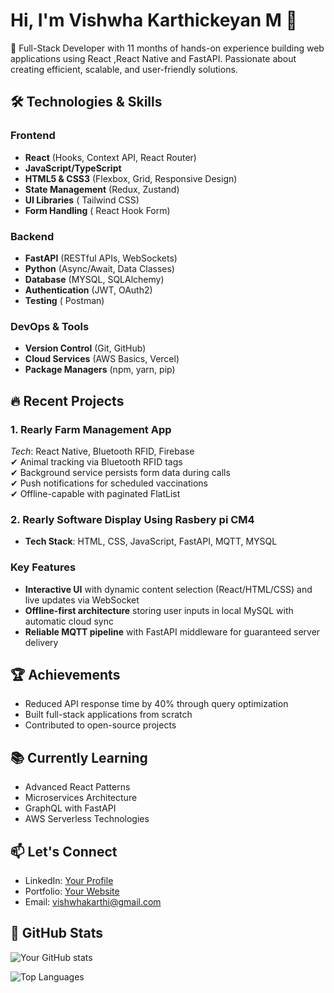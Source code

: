 # Hi, I'm Vishwha Karthickeyan M 👋

🚀 Full-Stack Developer with 11 months of hands-on experience building web applications using React ,React Native and FastAPI. Passionate about creating efficient, scalable, and user-friendly solutions.

## 🛠️ Technologies & Skills

### Frontend
- **React** (Hooks, Context API, React Router)
- **JavaScript/TypeScript**
- **HTML5 & CSS3** (Flexbox, Grid, Responsive Design)
- **State Management** (Redux, Zustand)
- **UI Libraries** ( Tailwind CSS)
- **Form Handling** ( React Hook Form)

### Backend
- **FastAPI** (RESTful APIs, WebSockets)
- **Python** (Async/Await, Data Classes)
- **Database** (MYSQL, SQLAlchemy)
- **Authentication** (JWT, OAuth2)
- **Testing** ( Postman)

### DevOps & Tools
- **Version Control** (Git, GitHub)
- **Cloud Services** (AWS Basics, Vercel)
- **Package Managers** (npm, yarn, pip)

## 🔥 Recent Projects

### 1. Rearly Farm Management App
*Tech*: React Native, Bluetooth RFID, Firebase  
✔ Animal tracking via Bluetooth RFID tags  
✔ Background service persists form data during calls  
✔ Push notifications for scheduled vaccinations  
✔ Offline-capable with paginated FlatList

### 2. Rearly Software Display Using Rasbery pi CM4 
- **Tech Stack**: HTML, CSS, JavaScript, FastAPI, MQTT, MYSQL
### Key Features
- **Interactive UI** with dynamic content selection (React/HTML/CSS) and live updates via WebSocket  
- **Offline-first architecture** storing user inputs in local MySQL with automatic cloud sync  
- **Reliable MQTT pipeline** with FastAPI middleware for guaranteed server delivery  


## 🏆 Achievements
- Reduced API response time by 40% through query optimization
- Built full-stack applications from scratch
- Contributed to open-source projects

## 📚 Currently Learning
- Advanced React Patterns
- Microservices Architecture
- GraphQL with FastAPI
- AWS Serverless Technologies

## 📫 Let's Connect
- LinkedIn: [Your Profile](#)
- Portfolio: [Your Website](#)
- Email: vishwhakarthi@gmail.com

## 🎯 GitHub Stats
![Your GitHub stats](https://github-readme-stats.vercel.app/api?username=yourusername&show_icons=true&theme=radical)

![Top Languages](https://github-readme-stats.vercel.app/api/top-langs/?username=yourusername&layout=compact&theme=radical)
